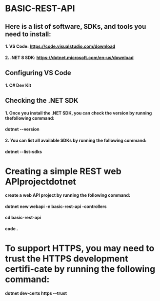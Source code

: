 # BASIC-REST-API

## Here is a list of software, SDKs, and tools you need to install:
#### 1. VS Code: https://code.visualstudio.com/download
#### 2. .NET 8 SDK: https://dotnet.microsoft.com/en-us/download

## Configuring VS Code
#### 1. C# Dev Kit

## Checking the .NET SDK
#### 1. Once you install the .NET SDK, you can check the version by running thefollowing command:
#### dotnet --version
#### 2. You can list all available SDKs by running the following command:
#### dotnet --list-sdks

# Creating a simple REST web APIprojectdotnet
#### create a web API project by running the following command:
#### dotnet new webapi -n basic-rest-api -controllers
#### cd basic-rest-api
#### code .

# To support HTTPS, you may need to trust the HTTPS development certifi-cate by running the following command:
#### dotnet dev-certs https --trust
